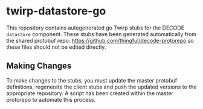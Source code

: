# twirp-datastore-go

This repository contains autogenerated go Twirp stubs for the DECODE
`datastore` component. These stubs have been generated automatically from the
shared protobuf repo: https://github.com/thingful/decode-protorepo so these
files should not be edited directly.

## Making Changes

To make changes to the stubs, you must update the master protobuf definitions,
regenerate the client stubs and push the updated versions to the appropriate
repository. A script has been created within the master protorepo to automate
this process.

